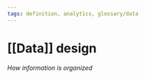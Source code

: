 ```yaml
---
tags: definition, analytics, glossary/data
---
```

#  [[Data]] design
*How information is organized*